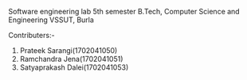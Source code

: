 Software engineering lab
5th semester
B.Tech, Computer Science and Engineering
VSSUT, Burla

Contributers:-
1. Prateek Sarangi(1702041050)
2. Ramchandra Jena(1702041051)
3. Satyaprakash Dalei(1702041053)
